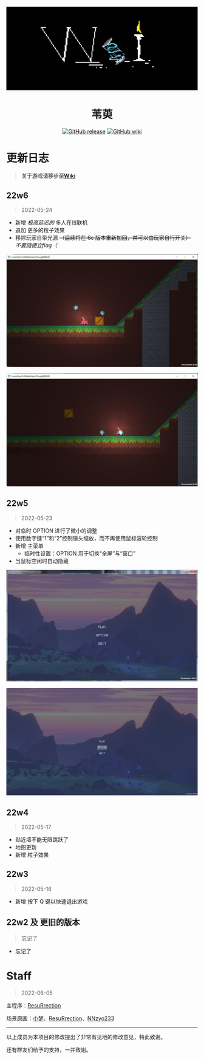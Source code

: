 <p align="center">
<img src="https://github.com/PCG0/Lhmgtb/blob/main/Assets/Aseprite/Wei-02.png"/>
</p>

<div align="center">

# 苇萸

[![GitHub release](https://img.shields.io/badge/release-22w6-brightgreen)](https://github.com/PCG0/Lhmgtb/releases) [![GitHub wiki](https://img.shields.io/badge/wiki-官方中文-blue)](https://github.com/PCG0/Lhmgtb/wiki)

</div>

# 更新日志

> **关于游戏请移步至[Wiki](https://github.com/PCG0/Lhmgtb/wiki)** 

## 22w6

> 2022-05-24

- 新增 *极高延迟的* 多人在线联机
- 追加 更多的粒子效果
- 移除玩家自带光源 ~~（后续将在 6c 版本重新加回，并可以由玩家自行开关）~~ *不要随便立flag（*

![o1](https://github.com/PCG0/Lhmgtb/blob/main/Assets/Aseprite/Online-1.png)

![o2](https://github.com/PCG0/Lhmgtb/blob/main/Assets/Aseprite/Online-2.png)

## 22w5

> 2022-05-23

- 对临时 OPTION 进行了微小的调整
- 使用数字键“1”和“2”控制镜头缩放，而不再使用鼠标滚轮控制
- 新增 主菜单
    - 临时性设置：OPTION 用于切换“全屏”与“窗口”
- 当鼠标空闲时自动隐藏

![mmms](https://github.com/PCG0/Lhmgtb/blob/main/Assets/Aseprite/MainMenu-MinScreen.png)

![mmfs](https://github.com/PCG0/Lhmgtb/blob/main/Assets/Aseprite/MainMenu-FullScreen.png)

## 22w4

> 2022-05-17

- 贴近墙不能无限跳跃了
- 地图更新
- 新增 粒子效果

## 22w3

> 2022-05-16

- 新增 按下 Q 键以快速退出游戏

## 22w2 及 更旧的版本

>  忘记了

- 忘记了

# Staff

> 2022-06-05

主程序：[ResuRrection](https://github.com/PCG0)

场景原画：[小梦](https://github.com/iytduhi)、[ResuRrection](https://github.com/PCG0)、[NNzyo233](https://github.com/NNzyo)

****

以上成员为本项目的修改提出了非常有见地的修改意见，特此致谢。

还有群友们给予的支持，一并致谢。
